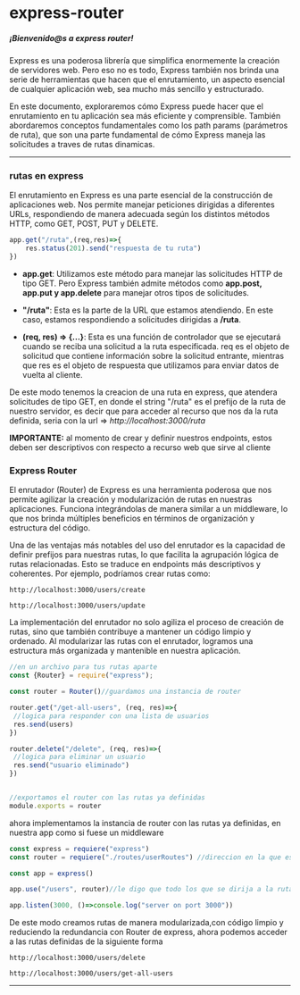 # express-router

##### ¡Bienvenido@s a _express router_!

Express es una poderosa librería que simplifica enormemente la creación de servidores web. Pero eso no es todo, Express también nos brinda una serie de herramientas que hacen que el enrutamiento, un aspecto esencial de cualquier aplicación web, sea mucho más sencillo y estructurado.

En este documento, exploraremos cómo Express puede hacer que el enrutamiento en tu aplicación sea más eficiente y comprensible. También abordaremos conceptos fundamentales como los path params (parámetros de ruta), que son una parte fundamental de cómo Express maneja las solicitudes a traves de rutas dinamicas.

---
### rutas en express
El enrutamiento en Express es una parte esencial de la construcción de aplicaciones web. Nos permite manejar peticiones dirigidas a diferentes URLs, respondiendo de manera adecuada según los distintos métodos HTTP, como GET, POST, PUT y DELETE.

```javascript
app.get("/ruta",(req,res)=>{
    res.status(201).send("respuesta de tu ruta")
})
```

- **app.get**: Utilizamos este método para manejar las solicitudes HTTP de tipo GET. Pero Express también admite métodos como **app.post, app.put y app.delete** para manejar otros tipos de solicitudes.

- **"/ruta"**: Esta es la parte de la URL que estamos atendiendo. En este caso, estamos respondiendo a solicitudes dirigidas a **/ruta**.

- **(req, res) => {...}**: Esta es una función de controlador que se ejecutará cuando se reciba una solicitud a la ruta especificada. req es el objeto de solicitud que contiene información sobre la solicitud entrante, mientras que res es el objeto de respuesta que utilizamos para enviar datos de vuelta al cliente.


De este modo tenemos la creacion de una ruta en express, que atendera solicitudes de tipo GET, en donde el string "/ruta" es el prefijo de la ruta de nuestro servidor, es decir que para acceder al recurso que nos da la ruta definida, seria con la url => _http://localhost:3000/ruta_

**IMPORTANTE:** al momento de crear y definir nuestros endpoints, estos deben ser descriptivos con respecto a recurso web que sirve al cliente 


### Express Router
 
El enrutador (Router) de Express es una herramienta poderosa que nos permite agilizar la creación y modularización de rutas en nuestras aplicaciones. Funciona integrándolas de manera similar a un middleware, lo que nos brinda múltiples beneficios en términos de organización y estructura del código.

Una de las ventajas más notables del uso del enrutador es la capacidad de definir prefijos para nuestras rutas, lo que facilita la agrupación lógica de rutas relacionadas. Esto se traduce en endpoints más descriptivos y coherentes. Por ejemplo, podríamos crear rutas como:

```
http://localhost:3000/users/create
```
```
http://localhost:3000/users/update
```

La implementación del enrutador no solo agiliza el proceso de creación de rutas, sino que también contribuye a mantener un código limpio y ordenado. Al modularizar las rutas con el enrutador, logramos una estructura más organizada y mantenible en nuestra aplicación.

```javascript
//en un archivo para tus rutas aparte
const {Router} = require("express");

const router = Router()//guardamos una instancia de router

router.get("/get-all-users", (req, res)=>{
 //logica para responder con una lista de usuarios
 res.send(users)
})

router.delete("/delete", (req, res)=>{
 //logica para eliminar un usuario
 res.send("usuario eliminado")
})


//exportamos el router con las rutas ya definidas
module.exports = router
```

ahora implementamos la instancia de router con las rutas ya definidas, en nuestra app como si fuese un middleware

```javascript
const express = requiere("express")
const router = requiere("./routes/userRoutes") //direccion en la que esta el archivo con mis rutas

const app = express()

app.use("/users", router)//le digo que todo los que se dirija a la ruta "/users" utlice las rutas que difini con la instancia de Router en un archivo aparte  

app.listen(3000, ()=>console.log("server on port 3000"))
```

De este modo creamos rutas de manera modularizada,con código limpio y reduciendo la redundancia con Router de express, ahora podemos acceder a las rutas definidas de la siguiente forma 

```
http://localhost:3000/users/delete
```
```
http://localhost:3000/users/get-all-users
```
---